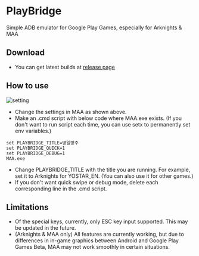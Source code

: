 # PlayBridge

Simple ADB emulator for Google Play Games, especially for Arknights & MAA

## Download

- You can get latest builds at [release page](https://github.com/ACK72/PlayBridge/releases/latest)

## How to use
![setting](https://github.com/ACK72/PlayBridge/assets/25812442/69f980b6-7c9e-4a93-b1b5-f2a21c1b0680)

- Change the settings in MAA as shown above.
- Make an .cmd script with below code where MAA.exe exists. (If you don't want to run script each time, you can use setx to permanently set env variables.)

```
set PLAYBRIDGE_TITLE=명일방주
set PLAYBRIDGE_QUICK=1
set PLAYBRIDGE_DEBUG=1
MAA.exe
```

- Change PLAYBRIDGE_TITLE with the title you are running. For example, set it to Arknights for YOSTAR_EN. (You can also use it for other games.)
- If you don't want quick swipe or debug mode, delete each corresponding line in the .cmd script.

## Limitations

- Of the special keys, currently, only ESC key input supported. This may be updated in the future.
- (Arknights & MAA only) All features are currently working, but due to differences in in-game graphics between Android and Google Play Games Beta, MAA may not work smoothly in certain situations.